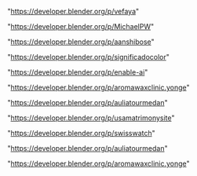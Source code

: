 "https://developer.blender.org/p/vefaya"

"https://developer.blender.org/p/MichaelPW"

"https://developer.blender.org/p/aanshibose"

"https://developer.blender.org/p/significadocolor"

"https://developer.blender.org/p/enable-ai"

"https://developer.blender.org/p/aromawaxclinic.yonge"

"https://developer.blender.org/p/auliatourmedan"

 
"https://developer.blender.org/p/usamatrimonysite"


"https://developer.blender.org/p/swisswatch"


"https://developer.blender.org/p/auliatourmedan"


"https://developer.blender.org/p/aromawaxclinic.yonge"


 
